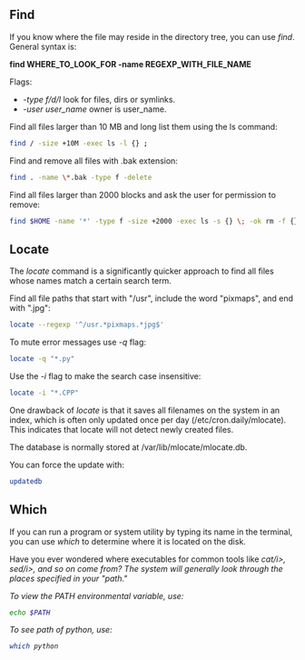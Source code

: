 <h2>Find</h2>

If you know where the file may reside in the directory tree, you can use <i>find</i>. General syntax is: 

<b>find WHERE_TO_LOOK_FOR -name REGEXP_WITH_FILE_NAME</b>

Flags:

* <i>-type f/d/l</i> look for files, dirs or symlinks. 
* <i>-user user_name</i> owner is user_name.

Find all files larger than 10 MB and long list them using the ls command:

```bash
find / -size +10M -exec ls -l {} ;
```

Find and remove all files with .bak extension:

```bash
find . -name \*.bak -type f -delete
```

Find all files larger than 2000 blocks and ask the user for permission to remove:

```bash
find $HOME -name '*' -type f -size +2000 -exec ls -s {} \; -ok rm -f {} \;
```
<h2>Locate</h2>

The <i>locate</i> command is a significantly quicker approach to find all files whose names match a certain search term.

Find all file paths that start with "/usr", include the word "pixmaps", and end with ".jpg":

```bash
locate --regexp '^/usr.*pixmaps.*jpg$'
```

To mute error messages use <i>-q</i> flag: 

```bash
locate -q "*.py"
```

Use the <i>-i</i> flag to make the search case insensitive:

```bash
locate -i "*.CPP"
```

One drawback of <i>locate</i> is that it saves all filenames on the system in an index, which is often only updated once per day (/etc/cron.daily/mlocate). This indicates that locate will not detect newly created files.

The database is normally stored at /var/lib/mlocate/mlocate.db.

You can force the update with:

```bash
updatedb
```

<h2>Which</h2>
If you can run a program or system utility by typing its name in the terminal, you can use <i>which</i> to determine where it is located on the disk.

Have you ever wondered where executables for common tools like <i>cat/i>, <i>sed/i>, and so on come from? The system will generally look through the places specified in your "path."

To view the PATH environmental variable, use:

```bash
echo $PATH
```

To see path of <i>python</i>, use:

```bash
which python
```
